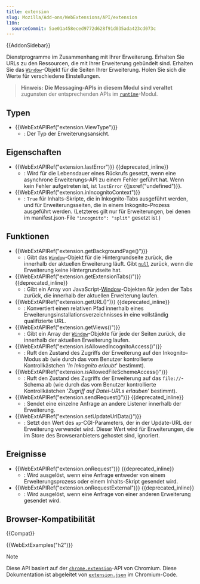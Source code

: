 ```yaml
---
title: extension
slug: Mozilla/Add-ons/WebExtensions/API/extension
l10n:
  sourceCommit: 5ae01a458eced9772d628f91d035ada423cd073c
---
```


{{AddonSidebar}}

Dienstprogramme im Zusammenhang mit Ihrer Erweiterung. Erhalten Sie URLs zu den Ressourcen, die mit Ihrer Erweiterung gebündelt sind. Erhalten Sie das [`Window`](/de/docs/Web/API/Window)-Objekt für die Seiten Ihrer Erweiterung. Holen Sie sich die Werte für verschiedene Einstellungen.

> **Hinweis:** **Die Messaging-APIs in diesem Modul sind veraltet** zugunsten der entsprechenden APIs im [`runtime`](/de/docs/Mozilla/Add-ons/WebExtensions/API/runtime)-Modul.

## Typen

- {{WebExtAPIRef("extension.ViewType")}}
  - : Der Typ der Erweiterungsansicht.

## Eigenschaften

- {{WebExtAPIRef("extension.lastError")}} {{deprecated_inline}}
  - : Wird für die Lebensdauer eines Rückrufs gesetzt, wenn eine asynchrone Erweiterungs-API zu einem Fehler geführt hat. Wenn kein Fehler aufgetreten ist, ist `lastError` {{jsxref("undefined")}}.
- {{WebExtAPIRef("extension.inIncognitoContext")}}
  - : `True` für Inhalts-Skripte, die in Inkognito-Tabs ausgeführt werden, und für Erweiterungsseiten, die in einem Inkognito-Prozess ausgeführt werden. (Letzteres gilt nur für Erweiterungen, bei denen im manifest.json-File `"incognito": "split"` gesetzt ist.)

## Funktionen

- {{WebExtAPIRef("extension.getBackgroundPage()")}}
  - : Gibt das [`Window`](/de/docs/Web/API/Window)-Objekt für die Hintergrundseite zurück, die innerhalb der aktuellen Erweiterung läuft. Gibt [`null`](/de/docs/Web/JavaScript/Reference/Operators/null) zurück, wenn die Erweiterung keine Hintergrundseite hat.
- {{WebExtAPIRef("extension.getExtensionTabs()")}} {{deprecated_inline}}
  - : Gibt ein Array von JavaScript-[Window](/de/docs/Web/API/Window)-Objekten für jeden der Tabs zurück, die innerhalb der aktuellen Erweiterung laufen.
- {{WebExtAPIRef("extension.getURL()")}} {{deprecated_inline}}
  - : Konvertiert einen relativen Pfad innerhalb eines Erweiterungsinstallationsverzeichnisses in eine vollständig qualifizierte URL.
- {{WebExtAPIRef("extension.getViews()")}}
  - : Gibt ein Array der [`Window`](/de/docs/Web/API/Window)-Objekte für jede der Seiten zurück, die innerhalb der aktuellen Erweiterung laufen.
- {{WebExtAPIRef("extension.isAllowedIncognitoAccess()")}}
  - : Ruft den Zustand des Zugriffs der Erweiterung auf den Inkognito-Modus ab (wie durch das vom Benutzer kontrollierte Kontrollkästchen '_In Inkognito erlaubt_' bestimmt).
- {{WebExtAPIRef("extension.isAllowedFileSchemeAccess()")}}
  - : Ruft den Zustand des Zugriffs der Erweiterung auf das `file://`-Schema ab (wie durch das vom Benutzer kontrollierte Kontrollkästchen '_Zugriff auf Datei-URLs erlauben_' bestimmt).
- {{WebExtAPIRef("extension.sendRequest()")}} {{deprecated_inline}}
  - : Sendet eine einzelne Anfrage an andere Listener innerhalb der Erweiterung.
- {{WebExtAPIRef("extension.setUpdateUrlData()")}}
  - : Setzt den Wert des `ap`-CGI-Parameters, der in der Update-URL der Erweiterung verwendet wird. Dieser Wert wird für Erweiterungen, die im Store des Browseranbieters gehostet sind, ignoriert.

## Ereignisse

- {{WebExtAPIRef("extension.onRequest")}} {{deprecated_inline}}
  - : Wird ausgelöst, wenn eine Anfrage entweder von einem Erweiterungsprozess oder einem Inhalts-Skript gesendet wird.
- {{WebExtAPIRef("extension.onRequestExternal")}} {{deprecated_inline}}
  - : Wird ausgelöst, wenn eine Anfrage von einer anderen Erweiterung gesendet wird.

## Browser-Kompatibilität

{{Compat}}

{{WebExtExamples("h2")}}

> [!NOTE]
> Diese API basiert auf der [`chrome.extension`](https://developer.chrome.com/docs/extensions/reference/api/extension)-API von Chromium. Diese Dokumentation ist abgeleitet von [`extension.json`](https://chromium.googlesource.com/chromium/src/+/master/chrome/common/extensions/api/extension.json) im Chromium-Code.
